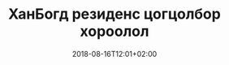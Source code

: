 ---
title: ХанБогд резиденс цогцолбор хороолол
date: 2018-08-16T12:01+02:00
description: >-
 Барилгын гадна шилэн кабелийн суурилуулалтын төсөл /2017/
image: https://static1.s123-cdn-static-a.com/uploads/6489584/400_62b95d882b37c.png
---